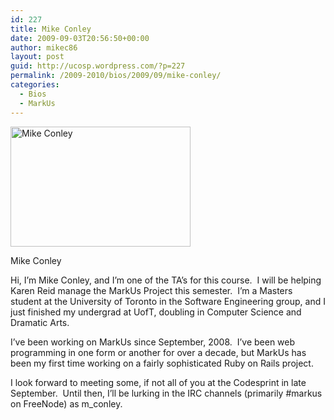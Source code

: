 ```yaml
---
id: 227
title: Mike Conley
date: 2009-09-03T20:56:50+00:00
author: mikec86
layout: post
guid: http://ucosp.wordpress.com/?p=227
permalink: /2009-2010/bios/2009/09/mike-conley/
categories:
  - Bios
  - MarkUs
---
```

<div style="width: 298px" class="wp-caption alignnone">
  <img title="Mike Conley" src="http://lh3.ggpht.com/_Kib24bTtAAU/SkunGGd3-ZI/AAAAAAAAAZE/Aw-G3xflLPM/s288/DSCF2676.jpg" alt="Mike Conley" width="288" height="192" />
  
  <p class="wp-caption-text">
    Mike Conley
  </p>
</div>

Hi, I&#8217;m Mike Conley, and I&#8217;m one of the TA&#8217;s for this course.  I will be helping Karen Reid manage the MarkUs Project this semester.  I&#8217;m a Masters student at the University of Toronto in the Software Engineering group, and I just finished my undergrad at UofT, doubling in Computer Science and Dramatic Arts.

I&#8217;ve been working on MarkUs since September, 2008.  I&#8217;ve been web programming in one form or another for over a decade, but MarkUs has been my first time working on a fairly sophisticated Ruby on Rails project.

I look forward to meeting some, if not all of you at the Codesprint in late September.  Until then, I&#8217;ll be lurking in the IRC channels (primarily #markus on FreeNode) as m_conley.